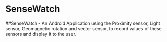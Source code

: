 # SenseWatch
##SenseWatch - An Android Application using the Proximity sensor, Light sensor, Geomagnetic rotation and vector sensor, to record values of these sensors and display it to the user.
